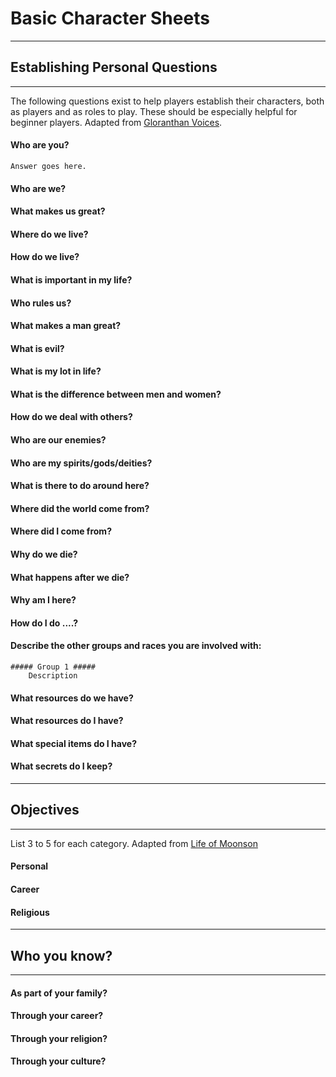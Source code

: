 # Basic Character Sheets #
---------------------------------

## Establishing Personal Questions ##
---------------------------------

The following questions exist to help players establish their characters, both as players and as roles to play. These should be especially helpful for beginner players. Adapted from [Gloranthan Voices](http://www.btinternet.com/~Nick_Brooke/voices/ISS3001.HQVoices-300.pdf).

#### Who are you? ####

	Answer goes here. 

#### Who are we?

#### What makes us great?

#### Where do we live?

#### How do we live?

#### What is important in my life?

#### Who rules us?

#### What makes a man great? 

#### What is evil? 

#### What is my lot in life?

#### What is the difference between men and women?

#### How do we deal with others? 

#### Who are our enemies? 

#### Who are my spirits/gods/deities? 

#### What is there to do around here?

#### Where did the world come from?

#### Where did I come from?

#### Why do we die?

#### What happens after we die?

#### Why am I here?

#### How do I do ....?

#### Describe the other groups and races you are involved with:

	##### Group 1 #####
		Description

#### What resources do we have?

#### What resources do I have?

#### What special items do I have?

#### What secrets do I keep?

---------------------------------

## Objectives
---------------------------------

List 3 to 5 for each category. Adapted from [Life of Moonson](http://www.etyries.com/moonson/yolanela.htm)

#### Personal 

#### Career

#### Religious


---------------------------------

## Who you know?
---------------------------------

#### As part of your family?

#### Through your career? 

#### Through your religion?

#### Through your culture?




